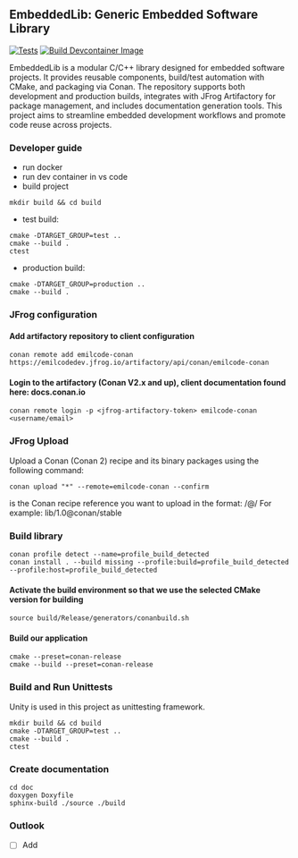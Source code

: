 ## EmbeddedLib: Generic Embedded Software Library
[![Tests](https://github.com/emilcode-dev/embedded-lib/actions/workflows/build-test.yml/badge.svg)](https://github.com/emilcode-dev/embedded-lib/actions/workflows/build-test.yml)
[![Build Devcontainer Image](https://github.com/emilcode-dev/embedded-lib/actions/workflows/devcontainer.yml/badge.svg)](https://github.com/emilcode-dev/embedded-lib/actions/workflows/devcontainer.yml)

EmbeddedLib is a modular C/C++ library designed for embedded software projects. It provides reusable components, build/test automation with CMake, and packaging via Conan. The repository supports both development and production builds, integrates with JFrog Artifactory for package management, and includes documentation generation tools. This project aims to streamline embedded development workflows and promote code reuse across projects.

### Developer guide

* run docker
* run dev container in vs code
* build project

```
mkdir build && cd build
```

- test build:

```
cmake -DTARGET_GROUP=test .. 
cmake --build .
ctest
```

- production build:

```
cmake -DTARGET_GROUP=production ..
cmake --build .
```

### JFrog configuration 
<jfrog-artifactory-token>

#### Add artifactory repository to client configuration
```
conan remote add emilcode-conan https://emilcodedev.jfrog.io/artifactory/api/conan/emilcode-conan
```

#### Login to the artifactory (Conan V2.x and up), client documentation found here: docs.conan.io

```
conan remote login -p <jfrog-artifactory-token> emilcode-conan <username/email>
```

### JFrog Upload
Upload a Conan (Conan 2) recipe and its binary packages using the following command:

```
conan upload "*" --remote=emilcode-conan --confirm
```

<RECIPE> is the Conan recipe reference you want to upload in the format: <NAME>/<VERSION>@<USER>/<CHANNEL>
For example: lib/1.0@conan/stable


### Build library

```
conan profile detect --name=profile_build_detected
conan install . --build missing --profile:build=profile_build_detected --profile:host=profile_build_detected 
```

#### Activate the build environment so that we use the selected CMake version for building

```
source build/Release/generators/conanbuild.sh
```

#### Build our application

```
cmake --preset=conan-release
cmake --build --preset=conan-release
```

### Build and Run Unittests

Unity is used in this project as unittesting framework.

```
mkdir build && cd build
cmake -DTARGET_GROUP=test ..
cmake --build .
ctest
```

### Create documentation

```
cd doc
doxygen Doxyfile
sphinx-build ./source ./build
```

### Outlook

- [ ] Add 